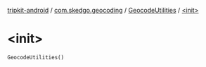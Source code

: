 [tripkit-android](../../index.md) / [com.skedgo.geocoding](../index.md) / [GeocodeUtilities](index.md) / [&lt;init&gt;](./-init-.md)

# &lt;init&gt;

`GeocodeUtilities()`